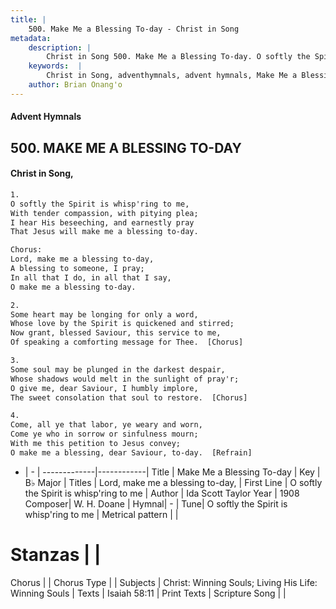 ```yaml
---
title: |
    500. Make Me a Blessing To-day - Christ in Song
metadata:
    description: |
        Christ in Song 500. Make Me a Blessing To-day. O softly the Spirit is whisp'ring to me, With tender compassion, with pitying plea; I hear His beseeching, and earnestly pray That Jesus will make me a blessing to-day. Chorus: Lord, make me a blessing to-day, A blessing to someone, I pray; In all that I do, in all that I say, O make me a blessing to-day.
    keywords:  |
        Christ in Song, adventhymnals, advent hymnals, Make Me a Blessing To-day, O softly the Spirit is whisp'ring to me. Lord, make me a blessing to-day,
    author: Brian Onang'o
---
```


#### Advent Hymnals
## 500. MAKE ME A BLESSING TO-DAY
####  Christ in Song,

```txt
1.
O softly the Spirit is whisp'ring to me,
With tender compassion, with pitying plea;
I hear His beseeching, and earnestly pray
That Jesus will make me a blessing to-day.

Chorus:
Lord, make me a blessing to-day,
A blessing to someone, I pray;
In all that I do, in all that I say,
O make me a blessing to-day.

2.
Some heart may be longing for only a word,
Whose love by the Spirit is quickened and stirred;
Now grant, blessed Saviour, this service to me,
Of speaking a comforting message for Thee.  [Chorus]

3.
Some soul may be plunged in the darkest despair,
Whose shadows would melt in the sunlight of pray'r; 
O give me, dear Saviour, I humbly implore,
The sweet consolation that soul to restore.  [Chorus]

4.
Come, all ye that labor, ye weary and worn,
Come ye who in sorrow or sinfulness mourn;
With me this petition to Jesus convey;
O make me a blessing, dear Saviour, to-day.  [Refrain]

```

- |   -  |
-------------|------------|
Title | Make Me a Blessing To-day |
Key | B♭ Major |
Titles | Lord, make me a blessing to-day, |
First Line | O softly the Spirit is whisp'ring to me |
Author | Ida Scott Taylor
Year | 1908
Composer| W. H. Doane |
Hymnal|  - |
Tune| O softly the Spirit is whisp'ring to me |
Metrical pattern | |
# Stanzas |  |
Chorus |  |
Chorus Type |  |
Subjects | Christ: Winning Souls; Living His Life: Winning Souls |
Texts | Isaiah 58:11 |
Print Texts | 
Scripture Song |  |
    
